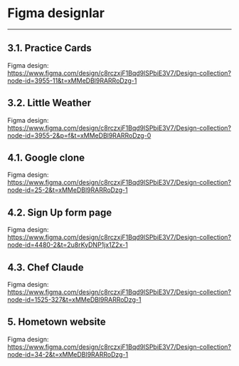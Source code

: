 # Figma designlar
<hr>

## 3.1. Practice Cards

Figma design: https://www.figma.com/design/c8rczxjF1Bqd9lSPbiE3V7/Design-collection?node-id=3955-11&t=xMMeDBl9RARRoDzg-1

## 3.2. Little Weather

Figma design: https://www.figma.com/design/c8rczxjF1Bqd9lSPbiE3V7/Design-collection?node-id=3955-2&p=f&t=xMMeDBl9RARRoDzg-0

## 4.1. Google clone

Figma design: https://www.figma.com/design/c8rczxjF1Bqd9lSPbiE3V7/Design-collection?node-id=25-2&t=xMMeDBl9RARRoDzg-1

## 4.2. Sign Up form page

Figma design: https://www.figma.com/design/c8rczxjF1Bqd9lSPbiE3V7/Design-collection?node-id=4480-2&t=2u8rKyDNP1jx1Z2x-1

## 4.3. Chef Claude

Figma design: https://www.figma.com/design/c8rczxjF1Bqd9lSPbiE3V7/Design-collection?node-id=1525-327&t=xMMeDBl9RARRoDzg-1

## 5. Hometown website

Figma design: https://www.figma.com/design/c8rczxjF1Bqd9lSPbiE3V7/Design-collection?node-id=34-2&t=xMMeDBl9RARRoDzg-1

